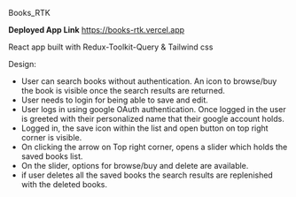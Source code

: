 Books_RTK

**Deployed App Link** https://books-rtk.vercel.app

React app built with Redux-Toolkit-Query & Tailwind css

Design:
* User can search books without authentication. An icon to browse/buy the book is    visible once the search results are returned.
* User needs to login for being able to save and edit.
* User logs in using google OAuth authentication. Once logged in the user is greeted with their personalized name that their google account holds.
* Logged in, the save icon within the list and open button on top right corner is visible. 
* On clicking the arrow on Top right corner, opens a slider which holds the saved books list.
* On the slider, options for browse/buy and delete are available.
* if user deletes all the saved books the search results are replenished with the deleted books.

